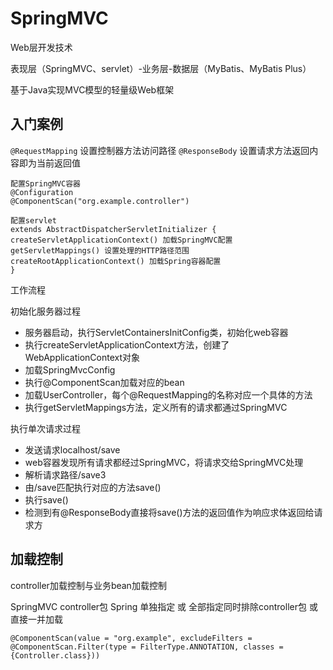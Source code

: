 # SpringMVC

Web层开发技术

表现层（SpringMVC、servlet）-业务层-数据层（MyBatis、MyBatis Plus）

基于Java实现MVC模型的轻量级Web框架

## 入门案例

`@RequestMapping` 设置控制器方法访问路径
`@ResponseBody` 设置请求方法返回内容即为当前返回值

```
配置SpringMVC容器
@Configuration
@ComponentScan("org.example.controller")
```

```
配置servlet
extends AbstractDispatcherServletInitializer {
createServletApplicationContext() 加载SpringMVC配置
getServletMappings() 设置处理的HTTP路径范围
createRootApplicationContext() 加载Spring容器配置
}
```

工作流程

初始化服务器过程

* 服务器启动，执行ServletContainersInitConfig类，初始化web容器
* 执行createServletApplicationContext方法，创建了WebApplicationContext对象
* 加载SpringMvcConfig
* 执行@ComponentScan加载对应的bean
* 加载UserController，每个@RequestMapping的名称对应一个具体的方法
* 执行getServletMappings方法，定义所有的请求都通过SpringMVC

执行单次请求过程

* 发送请求localhost/save
* web容器发现所有请求都经过SpringMVC，将请求交给SpringMVC处理
* 解析请求路径/save3
* 由/save匹配执行对应的方法save()
* 执行save()
* 检测到有@ResponseBody直接将save()方法的返回值作为响应求体返回给请求方

## 加载控制

controller加载控制与业务bean加载控制

SpringMVC controller包
Spring 单独指定 或 全部指定同时排除controller包 或 直接一并加载

```
@ComponentScan(value = "org.example", excludeFilters = @ComponentScan.Filter(type = FilterType.ANNOTATION, classes = {Controller.class}))
```
